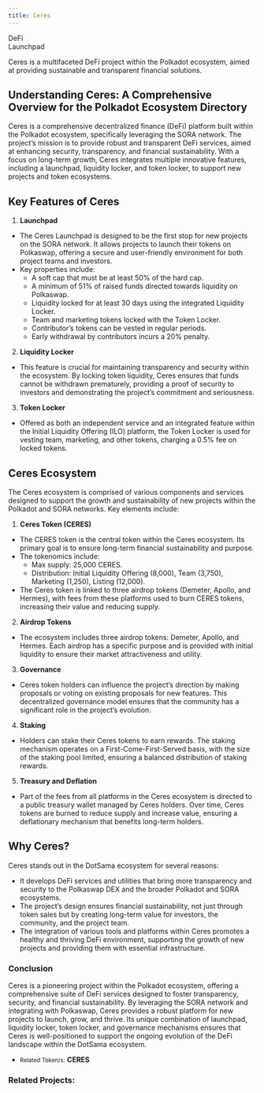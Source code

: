 ```yaml
---
title: Ceres
---
```

DeFi  
 Launchpad  

Ceres is a multifaceted DeFi project within the Polkadot ecosystem, aimed at providing sustainable and transparent financial solutions.

Understanding Ceres: A Comprehensive Overview for the Polkadot Ecosystem Directory
----------------------------------------------------------------------------------

Ceres is a comprehensive decentralized finance (DeFi) platform built within the Polkadot ecosystem, specifically leveraging the SORA network. The project’s mission is to provide robust and transparent DeFi services, aimed at enhancing security, transparency, and financial sustainability. With a focus on long-term growth, Ceres integrates multiple innovative features, including a launchpad, liquidity locker, and token locker, to support new projects and token ecosystems.

**Key Features of Ceres**
-------------------------

1. **Launchpad**
  
  
  - The Ceres Launchpad is designed to be the first stop for new projects on the SORA network. It allows projects to launch their tokens on Polkaswap, offering a secure and user-friendly environment for both project teams and investors.
  - Key properties include: 
      - A soft cap that must be at least 50% of the hard cap.
      - A minimum of 51% of raised funds directed towards liquidity on Polkaswap.
      - Liquidity locked for at least 30 days using the integrated Liquidity Locker.
      - Team and marketing tokens locked with the Token Locker.
      - Contributor’s tokens can be vested in regular periods.
      - Early withdrawal by contributors incurs a 20% penalty.
2. **Liquidity Locker**
  
  
  - This feature is crucial for maintaining transparency and security within the ecosystem. By locking token liquidity, Ceres ensures that funds cannot be withdrawn prematurely, providing a proof of security to investors and demonstrating the project’s commitment and seriousness.
3. **Token Locker**
  
  
  - Offered as both an independent service and an integrated feature within the Initial Liquidity Offering (ILO) platform, the Token Locker is used for vesting team, marketing, and other tokens, charging a 0.5% fee on locked tokens.

**Ceres Ecosystem**
-------------------

The Ceres ecosystem is comprised of various components and services designed to support the growth and sustainability of new projects within the Polkadot and SORA networks. Key elements include:

1. **Ceres Token (CERES)**
  
  
  - The CERES token is the central token within the Ceres ecosystem. Its primary goal is to ensure long-term financial sustainability and purpose.
  - The tokenomics include: 
      - Max supply: 25,000 CERES.
      - Distribution: Initial Liquidity Offering (8,000), Team (3,750), Marketing (1,250), Listing (12,000).
  - The Ceres token is linked to three airdrop tokens (Demeter, Apollo, and Hermes), with fees from these platforms used to burn CERES tokens, increasing their value and reducing supply.
2. **Airdrop Tokens**
  
  
  - The ecosystem includes three airdrop tokens: Demeter, Apollo, and Hermes. Each airdrop has a specific purpose and is provided with initial liquidity to ensure their market attractiveness and utility.
3. **Governance**
  
  
  - Ceres token holders can influence the project’s direction by making proposals or voting on existing proposals for new features. This decentralized governance model ensures that the community has a significant role in the project’s evolution.
4. **Staking**
  
  
  - Holders can stake their Ceres tokens to earn rewards. The staking mechanism operates on a First-Come-First-Served basis, with the size of the staking pool limited, ensuring a balanced distribution of staking rewards.
5. **Treasury and Deflation**
  
  
  - Part of the fees from all platforms in the Ceres ecosystem is directed to a public treasury wallet managed by Ceres holders. Over time, Ceres tokens are burned to reduce supply and increase value, ensuring a deflationary mechanism that benefits long-term holders.

**Why Ceres?**
--------------

Ceres stands out in the DotSama ecosystem for several reasons:

- It develops DeFi services and utilities that bring more transparency and security to the Polkaswap DEX and the broader Polkadot and SORA ecosystems.
- The project’s design ensures financial sustainability, not just through token sales but by creating long-term value for investors, the community, and the project team.
- The integration of various tools and platforms within Ceres promotes a healthy and thriving DeFi environment, supporting the growth of new projects and providing them with essential infrastructure.

### **Conclusion**

Ceres is a pioneering project within the Polkadot ecosystem, offering a comprehensive suite of DeFi services designed to foster transparency, security, and financial sustainability. By leveraging the SORA network and integrating with Polkaswap, Ceres provides a robust platform for new projects to launch, grow, and thrive. Its unique combination of launchpad, liquidity locker, token locker, and governance mechanisms ensures that Ceres is well-positioned to support the ongoing evolution of the DeFi landscape within the DotSama ecosystem.

- <small>Related Token/s:</small> **CERES**

### Related Projects:
